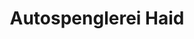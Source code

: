 ---
title: "Autospenglerei Haid"
url: /st-anton-arlberg/autospenglerei-haid/
shop: Autowerkstatt
---